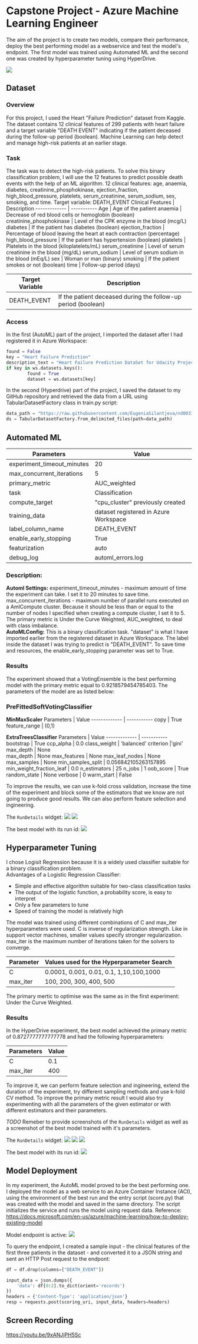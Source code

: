 
# Capstone Project - Azure Machine Learning Engineer

The aim of the project is to create two models, compare their performance, deploy the best performing model as a webservice and test the model's endpoint. The first model was trained using Automated ML and the second one  was created by  hyperparameter tuning using HyperDrive. 

![](Images/Projectdiagram.JPG)

## Dataset

### Overview
For this project, I used the Heart "Failure Prediction" dataset from Kaggle. The dataset contains 12 clinical features of 299 patients with heart failure and a target variable "DEATH EVENT" indicating if the patient deceased during the follow-up period (boolean). Machine Learning can help detect and manage high-risk patients at an earlier stage.

### Task
The task was to detect the high-risk patients. To solve this binary classification problem, I will use the 12 features to predict possible death events with the help of an ML algorithm. 
12 clinical features: age, anaemia, diabetes, creatinine_phosphokinase, ejection_fraction, high_blood_pressure, platelets, serum_creatinine, serum_sodium, sex, smoking, and time. Target variable: DEATH_EVENT
Clinical Features | Description 
------------- | ----------- 
Age | Age of the patient
anaemia  | Decrease of red blood cells or hemoglobin (boolean)
creatinine_phosphokinase | Level of the CPK enzyme in the blood (mcg/L)
diabetes | If the patient has diabetes (boolean)
ejection_fraction | Percentage of blood leaving the heart at each contraction (percentage)
high_blood_pressure | If the patient has hypertension (boolean)
platelets | Platelets in the blood (kiloplatelets/mL)
serum_creatinine | Level of serum creatinine in the blood (mg/dL)
serum_sodium | Level of serum sodium in the blood (mEq/L)
sex | Woman or man (binary)
smoking | If the patient smokes or not (boolean)
time | Follow-up period (days)

Target Variable | Description 
------------- | ----------- 
DEATH_EVENT | If the patient deceased during the follow-up period (boolean)



### Access
In the first (AutoML) part of the project, I imported the dataset after I had registered it in Azure Workspace:   

```Python
found = False
key = "Heart Failure Prediction"
description_text = "Heart Failure Prediction DataSet for Udacity Project 3"
if key in ws.datasets.keys(): 
        found = True
        dataset = ws.datasets[key]
```       
        
        

In the second (Hyperdrive) part of the project, I saved the dataset to my GitHub repository and retrieved the data from a URL using TabularDatasetFactory class in train.py script: 

```Python
data_path = "https://raw.githubusercontent.com/EugeniaSilantjeva/nd00333-capstone/master/heart_failure_clinical_records_dataset.csv"
ds = TabularDatasetFactory.from_delimited_files(path=data_path)
```

## Automated ML

Parameters | Value 
------------- | ----------- 
experiment_timeout_minutes | 20
max_concurrent_iterations | 5
primary_metric | AUC_weighted
task  | Classification
compute_target | "cpu_cluster" previously created
training_data | dataset registered in Azure Workspace
label_column_name | DEATH_EVENT
enable_early_stopping | True
featurization | auto
debug_log | automl_errors.log

### Description:
**Automl Settings:** experiment_timeout_minutes - maximum amount of time the experiment can take. I set it to 20 minutes to save time. max_concurrent_iterations - maximum number of parallel runs executed on a AmlCompute cluster. Because it should be less than or equal to the number of nodes I specified when creating a compute cluster, I set it to 5. The primary metric is Under the Curve Weighted, AUC_weighted, to deal with class imbalance.<br />
**AutoMLConfig:** This is a binary classification task. "dataset" is what I have imported earlier from the registered dataset in Azure Workspace. The label inside the dataset I was trying to predict is "DEATH_EVENT". To save time and resources, the enable_early_stopping parameter was set to True.


### Results

The experiment showed that a VotingEnsemble is the best performing model with the primary metric equal to 0.9218579454785403. The parameters of the model are as listed below:
### PreFittedSoftVotingClassifier

**MinMaxScaler**
Parameters | Value 
------------- | ----------- 
copy | True
feature_range | (0,1)


**ExtraTreesClassifier**
Parameters | Value 
------------- | ----------- 
bootstrap | True
ccp_alpha | 0.0 
class_weight | 'balanced'
criterion |'gini'
max_depth | None                                                                                                                                                              
max_depth | None
max_features | None
max_leaf_nodes | None
max_samples | None
min_samples_split | 0.056842105263157895
min_weight_fraction_leaf | 0.0
n_estimators | 25
n_jobs | 1
oob_score | True
random_state | None
verbose | 0
warm_start | False
                                                  
To improve the results, we can use k-fold cross validation, increase the time of the experiment and block some of the estimators that we know are not going to produce good results. We can also perform feature selection and ingineering. 


The `RunDetails` widget:
![](Images/Automlrundetails0.1.JPG)
![](Images/rundetailsautoml.JPG)

The best model with its run id:
![](Images/AutomlbestrunidJPG.JPG)

## Hyperparameter Tuning

I chose Logisit Regression because it is a widely used classifier suitable for a binary classification problem.<br />
Advantages of a Logistic Regression Classifier:
* Simple and effective algorithm suitable for two-class classification tasks
* The output of the logistic function, a probability score, is easy to interpret
* Only a few parameters to tune
* Speed of training the model is relatively high


The model was trained using different combinations of C and max_iter hyperparameters were used. C is inverse of regularization strength. Like in support vector machines, smaller values specify stronger regularization. max_iter is the maximum number of iterations taken for the solvers to converge.

Parameter | Values used for the Hyperparameter Search
------------- | ----------- 
C | 0.0001, 0.001, 0.01, 0.1, 1,10,100,1000
max_iter | 100, 200, 300, 400, 500

The primary mertic to optimise was the same as in the first experiment: Under the Curve Weighted.

### Results

In the HyperDrive experiment, the best model achieved the primary metric of 0.8727777777777778 and had the following hyperparameters:

Parameters | Value 
------------- | ----------- 
C | 0.1 
max_iter | 400

To improve it, we can perform feature selection and ingineering, extend the duration of the experiment, try different sampling methods and use k-fold CV method. To improve the primary metric result I would also try experimenting with all the parameters of the given estimator or with different estimators and their parameters.  

*TODO* Remeber to provide screenshots of the `RunDetails` widget as well as a screenshot of the best model trained with it's parameters.

The `RunDetails` widget:
![](Images/Hyperdriverundetails.JPG)
![](Images/huperdrive2.JPG)
![](Images/hyperdrive3.JPG)

The best model with its run id:
![](Images/hyperdrivebestmodel.JPG)

## Model Deployment

In my experiment, the AutoML model proved to be the best performing one. I deployed the model as a web service to an Azure Container Instance (ACI), using the environment of the best run and the entry script (score.py) that was created with the model and saved in the same directory. The script initializes the service and runs the model using request data. Reference: https://docs.microsoft.com/en-us/azure/machine-learning/how-to-deploy-existing-model 

Model endpoint is active:
![](Images/modelendpointactive.JPG)

To query the endpoint, I created a sample input -  the clinical features of the first three patients in the dataset - and converted it to a JSON string and sent an HTTP Post request to the endpont:
```Python
df = df.drop(columns=["DEATH_EVENT"])

input_data = json.dumps({
    'data': df[0:2].to_dict(orient='records')
})
headers = {'Content-Type': 'application/json'}
resp = requests.post(scoring_uri, input_data, headers=headers)
```
## Screen Recording
https://youtu.be/9xANJjPH5Sc

